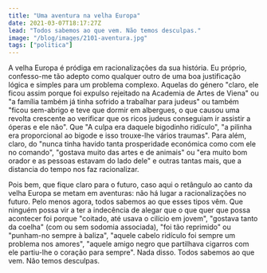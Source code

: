 ```yaml
---
title: "Uma aventura na velha Europa"
date: 2021-03-07T18:17:27Z
lead: "Todos sabemos ao que vem. Não temos desculpas."
image: "/blog/images/2101-aventura.jpg"
tags: ["politica"]
---
```

A velha Europa é pródiga em racionalizações da sua história. Eu próprio, confesso-me tão adepto como qualquer outro de uma boa justificação lógica e simples para um problema complexo. Aquelas do género "claro, ele ficou assim porque foi expulso rejeitado na Academia de Artes de Viena" ou "a família também já tinha sofrido a trabalhar para judeus" ou também "ficou sem-abrigo e teve que dormir em albergues, o que causou uma revolta crescente ao verificar que os ricos judeus conseguiam ir assistir a óperas e ele não". Que "A culpa era daquele bigodinho ridículo", "a pilinha era proporcional ao bigode e isso trouxe-lhe vários traumas". Para além, claro, do "nunca tinha havido tanta prosperidade económica como com ele no comando", "gostava muito das artes e de animais" ou "era muito bom orador e as pessoas estavam do lado dele" e outras tantas mais, que a distancia do tempo nos faz racionalizar.

Pois bem, que fique claro para o futuro, caso aqui o retângulo ao canto da velha Europa se metam em aventuras: não há lugar a racionalizações no futuro. Pelo menos agora, todos sabemos ao que esses tipos vêm. Que ninguém possa vir a ter a indecência de alegar que o que quer que possa acontecer foi porque "coitado, até usava o cilício em jovem", "gostava tanto da coelha" (com ou sem sodomia associada), "foi tão reprimido" ou "punham-no sempre à baliza", "aquele cabelo ridículo foi sempre um problema nos amores", "aquele amigo negro que partilhava cigarros com ele partiu-lhe o coração para sempre". Nada disso. Todos sabemos ao que vem. Não temos desculpas.